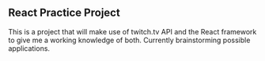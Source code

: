 ## React Practice Project

This is a project that will make use of twitch.tv API and the React framework to
give me a working knowledge of both. Currently brainstorming possible applications.
